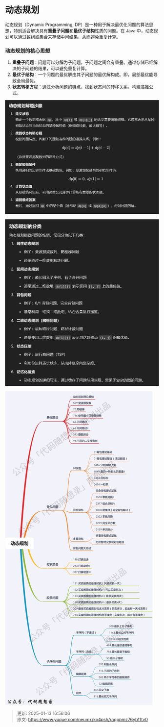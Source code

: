 # 动态规划

动态规划（Dynamic Programming, DP）是一种用于解决最优化问题的算法思想，特别适合解决具有**重叠子问题**和**最优子结构**性质的问题。在 Java 中，动态规划可以通过数组或集合来存储中间结果，从而避免重复计算。

### 动态规划的核心思想
1. **重叠子问题**：问题可以分解为子问题，子问题之间会有重叠。通过存储已经解决的子问题的结果，可以避免重复计算。
2. **最优子结构**：一个问题的最优解由其子问题的最优解构成。即，局部最优能导致全局最优。
3. **状态转移方程**：通过分析问题的特点，找到状态间的转移关系，构建递推公式。

![1736758490797-d47718ce-046a-413b-a19e-f1f23d8620ba.png](./img/DAVVwEhKhslu8X84/1736758490797-d47718ce-046a-413b-a19e-f1f23d8620ba-740428.png)

![1736758504377-0120b9e6-6319-4816-b826-6f218c81c75c.png](./img/DAVVwEhKhslu8X84/1736758504377-0120b9e6-6319-4816-b826-6f218c81c75c-080204.png)

![1736757574319-ca7112d4-3da3-42dc-a84f-65879b7ceb09.jpeg](./img/DAVVwEhKhslu8X84/1736757574319-ca7112d4-3da3-42dc-a84f-65879b7ceb09-559074.jpeg)



> 更新: 2025-01-13 16:56:06  
> 原文: <https://www.yuque.com/neumx/ko4psh/raqppmz76yb11tv0>